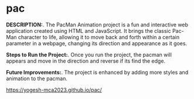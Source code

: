 # pac

**DESCRIPTION:**.
     The PacMan Animation project is a fun and interactive web application created using HTML and JavaScript. 
It brings the classic Pac-Man character to life, allowing it to move back and forth within a certain parameter in a webpage,
changing its direction and appearance as it goes.

**Steps to Run the Project:**.
     Once you run the project, the pacman will appears and move in the direction and reverse if its find the edge. 

**Future Improvements:**.
     The project is enhanced by adding more styles and animation to the pacman.

https://yogesh-mca2023.github.io/pac/
